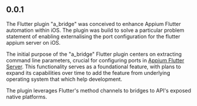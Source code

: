 ## 0.0.1

The Flutter plugin "a_bridge" was conceived to enhance Appium Flutter automation within iOS. The plugin was build to solve a particular problem statement of enabling externalising the port configuration for the flutter appium server on iOS. 

The initial purpose of the "a_bridge" Flutter plugin centers on extracting command line parameters, crucial for configuring ports in [Appium Flutter Server](https://pub.dev/packages/appium_flutter_server). This functionality serves as a foundational feature, with plans to expand its capabilities over time to add the feature from underlying operating system that which help development.

The plugin leverages Flutter's method channels to bridges to API's exposed native platforms.
